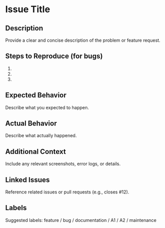 # Issue Title

## Description

Provide a clear and concise description of the problem or feature request.

## Steps to Reproduce (for bugs)

1.
2.
3.

## Expected Behavior

Describe what you expected to happen.

## Actual Behavior

Describe what actually happened.

## Additional Context

Include any relevant screenshots, error logs, or details.

## Linked Issues

Reference related issues or pull requests (e.g., closes #12).

## Labels

Suggested labels: feature / bug / documentation / A1 / A2 / maintenance
